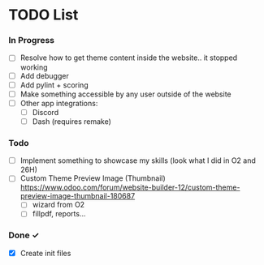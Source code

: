 # TODO List

### In Progress

- [ ] Resolve how to get theme content inside the website.. it stopped working
- [ ] Add debugger
- [ ] Add pylint + scoring
- [ ] Make something accessible by any user outside of the website
- [ ] Other app integrations:
  - [ ] Discord
  - [ ] Dash (requires remake)

### Todo

- [ ] Implement something to showcase my skills (look what I did in O2 and 26H)
- [ ] Custom Theme Preview Image (Thumbnail) https://www.odoo.com/forum/website-builder-12/custom-theme-preview-image-thumbnail-180687
  - [ ] wizard from O2
  - [ ] fillpdf, reports...

### Done ✓

- [x] Create init files

